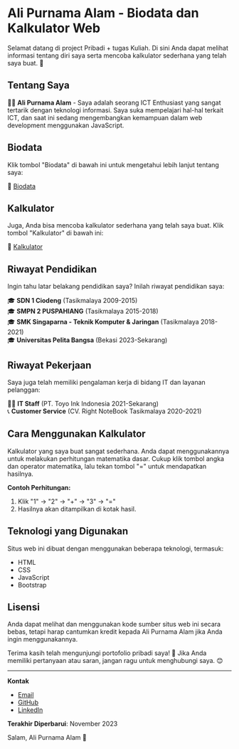 # Ali Purnama Alam - Biodata dan Kalkulator Web

Selamat datang di project Pribadi + tugas Kuliah. Di sini Anda dapat melihat informasi tentang diri saya serta mencoba kalkulator sederhana yang telah saya buat. 🚀

## Tentang Saya

👨‍💻 **Ali Purnama Alam** - Saya adalah seorang ICT Enthusiast yang sangat tertarik dengan teknologi informasi. Saya suka mempelajari hal-hal terkait ICT, dan saat ini sedang mengembangkan kemampuan dalam web development menggunakan JavaScript.

## Biodata

Klik tombol "Biodata" di bawah ini untuk mengetahui lebih lanjut tentang saya:

📂 [Biodata](#biodata)

## Kalkulator

Juga, Anda bisa mencoba kalkulator sederhana yang telah saya buat. Klik tombol "Kalkulator" di bawah ini:

🧮 [Kalkulator](#kalkulator)

## Riwayat Pendidikan

Ingin tahu latar belakang pendidikan saya? Inilah riwayat pendidikan saya:

🎓 **SDN 1 Ciodeng** (Tasikmalaya 2009-2015)  
🎓 **SMPN 2 PUSPAHIANG** (Tasikmalaya 2015-2018)  
🎓 **SMK Singaparna - Teknik Komputer & Jaringan** (Tasikmalaya 2018-2021)  
🎓 **Universitas Pelita Bangsa** (Bekasi 2023-Sekarang)

## Riwayat Pekerjaan

Saya juga telah memiliki pengalaman kerja di bidang IT dan layanan pelanggan:

👨‍💼 **IT Staff** (PT. Toyo Ink Indonesia 2021-Sekarang)  
📞 **Customer Service** (CV. Right NoteBook Tasikmalaya 2020-2021)

## Cara Menggunakan Kalkulator

Kalkulator yang saya buat sangat sederhana. Anda dapat menggunakannya untuk melakukan perhitungan matematika dasar. Cukup klik tombol angka dan operator matematika, lalu tekan tombol "=" untuk mendapatkan hasilnya.

**Contoh Perhitungan:**

1. Klik "1" -> "2" -> "+" -> "3" -> "="
2. Hasilnya akan ditampilkan di kotak hasil.

## Teknologi yang Digunakan

Situs web ini dibuat dengan menggunakan beberapa teknologi, termasuk:

- HTML
- CSS
- JavaScript
- Bootstrap

## Lisensi

Anda dapat melihat dan menggunakan kode sumber situs web ini secara bebas, tetapi harap cantumkan kredit kepada Ali Purnama Alam jika Anda ingin menggunakannya.

Terima kasih telah mengunjungi portofolio pribadi saya! 🙏 Jika Anda memiliki pertanyaan atau saran, jangan ragu untuk menghubungi saya. 😊

---

**Kontak**

- [Email](mailto:alipurnama69@gmail.com)
- [GitHub](https://github.com/Alianama)
- [LinkedIn](https://www.linkedin.com/in/alipurnamaalam)

**Terakhir Diperbarui**: November 2023

Salam,
Ali Purnama Alam 🚀
